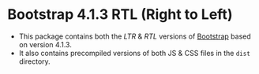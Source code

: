 
# Bootstrap 4.1.3 RTL (Right to Left)

- This package contains both the *LTR* & *RTL* versions of [Bootstrap](http://getbootstrap.com) based on version 4.1.3.
- It also contains precompiled versions of both JS & CSS files in the `dist` directory.
